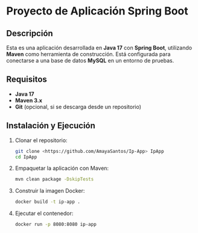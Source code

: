 # Proyecto de Aplicación Spring Boot

## Descripción
Esta es una aplicación desarrollada en **Java 17** con **Spring Boot**, utilizando **Maven** como herramienta de construcción. Está configurada para conectarse a una base de datos **MySQL** en un entorno de pruebas.

## Requisitos
- **Java 17**
- **Maven 3.x**
- **Git** (opcional, si se descarga desde un repositorio)


## Instalación y Ejecución

1. Clonar el repositorio:
   ```bash
   git clone <https://github.com/AmayaSantos/Ip-App> IpApp
   cd IpApp
   ```
2. Empaquetar la aplicación con Maven:
    ```bash
    mvn clean package -DskipTests
   ```
3. Construir la imagen Docker:
    ```bash
    docker build -t ip-app .
    ```

4. Ejecutar el contenedor:
    ```bash
    docker run -p 8080:8080 ip-app
    ```